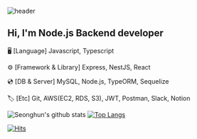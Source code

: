 ![header](https://capsule-render.vercel.app/api?type=wave&color=E45D4C&height=240&section=header&text=Seonghun%20Park&fontSize=60&fontColor=ffffff&fontAlignY=40&animation=twinkling)



## Hi, I'm Node.js Backend developer

🖥 [Language]  Javascript, Typescript

⚙️ [Framework & Library] Express, NestJS, React

💿 [DB & Server] MySQL, Node.js, TypeORM, Sequelize

🏷 [Etc] Git, AWS(EC2, RDS, S3), JWT, Postman, Slack, Notion

![Seonghun's github stats](https://github-readme-stats.vercel.app/api?username=tjdgns5272&show_icons=true&hide_border=true)
[![Top Langs](https://github-readme-stats.vercel.app/api/top-langs/?username=tjdgns5272&layout=compact)](https://github.com/anuraghazra/github-readme-stats)

[![Hits](https://hits.seeyoufarm.com/api/count/incr/badge.svg?url=https%3A%2F%2Fgithub.com%2Ftjdgns5272%2Fhit-counter&count_bg=%2379C83D&title_bg=%23555555&icon=&icon_color=%23E7E7E7&title=hits&edge_flat=false)](https://hits.seeyoufarm.com)
